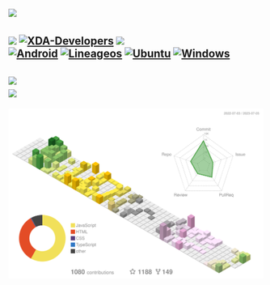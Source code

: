 [![](https://readme-typing-svg.herokuapp.com?duration=3000&lines=Hello!;Welcome+to+my+profile!;Check+out+my+repo+;Look+at+my+stats+below+%F0%9F%91%87+)](https://itspi3141.github.io)  
---
[![](https://dcbadge.vercel.app/api/shield/777662985165864980?style=for-the-badge&theme=discord-inverted)](https://itspi3141.github.io)
[![XDA-Developers](https://img.shields.io/badge/XDA--Developers-ThePiGuy3141-%23AC6E2F.svg?style=for-the-badge&logo=XDA-Developers&logoColor=white)](https://forum.xda-developers.com/m/thepiguy3141.11261259/)
[![](https://komarev.com/ghpvc/?username=itspi3141&style=for-the-badge)](https://itspi3141.github.io)  
[![Android](https://img.shields.io/badge/Android-3DDC84?style=for-the-badge&logo=android&logoColor=white)](https://www.android.com)
[![Lineageos](https://img.shields.io/badge/LineageOS-167C80?style=for-the-badge&logo=LineageOS&logoColor=white)](https://lineageos.org/)
[![Ubuntu](https://img.shields.io/badge/Ubuntu-E95420?style=for-the-badge&logo=ubuntu&logoColor=white)](https://ubuntu.com/)
[![Windows](https://img.shields.io/badge/Windows-0078D6?style=for-the-badge&logo=windows&logoColor=white)](https://www.microsoft.com/windows/)  
---
[![](https://github-readme-stats.vercel.app/api?username=ItsPi3141&show_icons=true&bg_color=88888833&border_color=aaaaaa88&text_color=888888&custom_title=Stats)](https://itspi3141.github.io)  
[![](https://github-readme-stats.vercel.app/api/top-langs/?username=ItsPi3141&bg_color=00000000&border_color=aaaaaa88&text_color=888888)](https://itspi3141.github.io)
---
[![](profile-3d-contrib/profile-customize.svg)](https://itspi3141.github.io)
